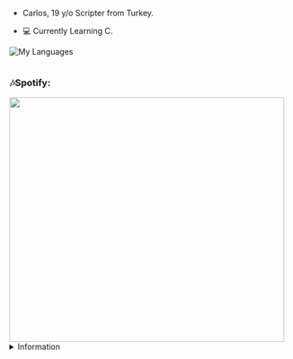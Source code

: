 - Carlos, 19 y/o Scripter from Turkey.

- 💻 Currently Learning C.



![My Languages](https://skillicons.dev/icons?i=php,py,lua,nodejs,js,html,css,c,cpp,cs,net,mysql)

[<img alt="" src=https://lanyard.cnrad.dev/api/891822266701213797/>](https://lanyard-visualizer.netlify.app/user/891822266701213797)

<h3 align="left">🎶Spotify:</h3>

<div align="left">
  <img src="https://media.giphy.com/media/YFkpsHWCsNUUo/giphy.gif" width="489" height="436"/>
</div>


<details>
<summary>Information</summary>
<br>
Im probably smarter than you. <33
</details>
<!---
--->
